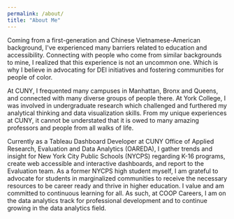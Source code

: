```yaml
---
permalink: /about/
title: "About Me"
---
```


Coming from a first-generation and Chinese Vietnamese-American background, I've experienced many barriers related to education and accessibility. Connecting with people who come from similar backgrounds to mine, I realized that this experience is not an uncommon one. Which is why I believe in advocating for DEI initiatives and fostering communities for people of color. 

At CUNY, I frequented many campuses in Manhattan, Bronx and Queens, and connected with many diverse groups of people there. At York College, I was involved in undergraduate research which challenged and furthered my analytical thinking and data visualization skills. From my unique experiences at CUNY, it cannot be understated that it is owed to many amazing professors and people from all walks of life.

Currently as a Tableau Dashboard Developer at CUNY Office of Applied Research, Evaluation and Data Analytics (OAREDA), I gather trends and insight for New York City Public Schools (NYCPS) regarding K-16 programs, create web accessible and interactive dashboards, and report to the Evaluation team. As a former NYCPS high student myself, I am grateful to advocate for students in marginalized communities to receive the necessary resources to be career ready and thrive in higher education. I value and am committed to continuous learning for all. As such, at COOP Careers, I am on the data analytics track for professional development and to continue growing in the data analytics field.